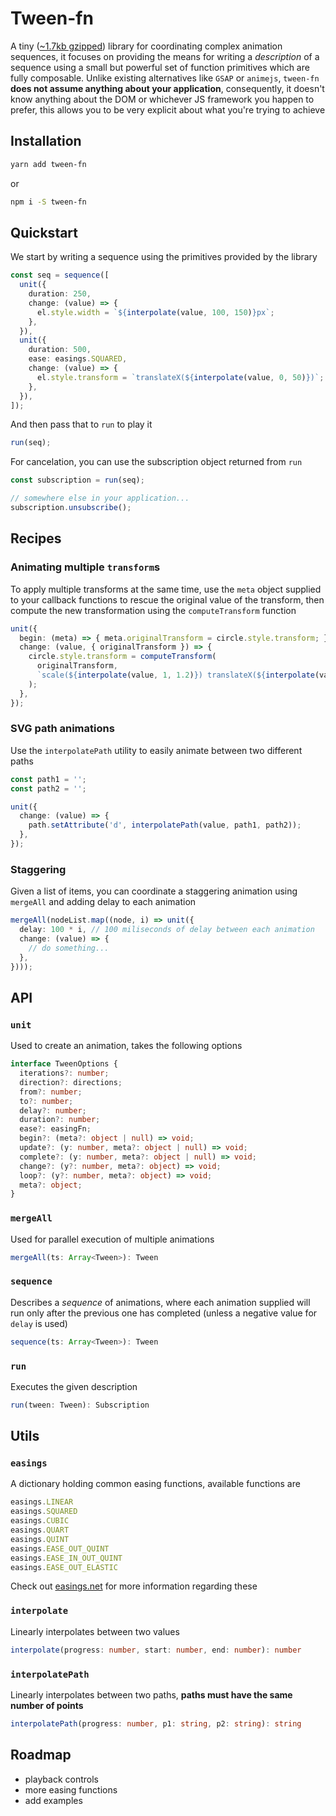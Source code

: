 # Tween-fn

A tiny ([~1.7kb gzipped](https://bundlephobia.com/result?p=tween-fn@1.0.2)) library for coordinating complex animation sequences, it focuses on providing the means for writing a _description_ of a sequence using a small but powerful set of function primitives which are fully composable. Unlike existing alternatives like `GSAP` or `animejs`, `tween-fn` __does not assume anything about your application__, consequently, it doesn't know anything about the DOM or whichever JS framework you happen to prefer, this allows you to be very explicit about what you're trying to achieve

## Installation

```bash
yarn add tween-fn
```

or

```bash
npm i -S tween-fn
```

## Quickstart

We start by writing a sequence using the primitives provided by the library

```typescript
const seq = sequence([
  unit({
    duration: 250,
    change: (value) => {
      el.style.width = `${interpolate(value, 100, 150)}px`;
    },
  }),
  unit({
    duration: 500,
    ease: easings.SQUARED,
    change: (value) => {
      el.style.transform = `translateX(${interpolate(value, 0, 50)})`;
    },
  }),
]);
```

And then pass that to `run` to play it

```typescript
run(seq);
```

For cancelation, you can use the subscription object returned from `run`

```typescript
const subscription = run(seq);

// somewhere else in your application...
subscription.unsubscribe();
```

## Recipes

### Animating multiple `transform`s
To apply multiple transforms at the same time, use the `meta` object supplied to your callback functions to rescue the original value of the transform, then compute the new transformation using the `computeTransform` function

```typescript
unit({
  begin: (meta) => { meta.originalTransform = circle.style.transform; },
  change: (value, { originalTransform }) => {
    circle.style.transform = computeTransform(
      originalTransform,
      `scale(${interpolate(value, 1, 1.2)}) translateX(${interpolate(value, 0, 100)}px)`,
    );
  },
});
```

### SVG path animations
Use the `interpolatePath` utility to easily animate between two different paths

```typescript
const path1 = '';
const path2 = '';

unit({
  change: (value) => {
    path.setAttribute('d', interpolatePath(value, path1, path2));
  },
});
```

### Staggering
Given a list of items, you can coordinate a staggering animation using `mergeAll` and adding delay to each animation

```typescript
mergeAll(nodeList.map((node, i) => unit({
  delay: 100 * i, // 100 miliseconds of delay between each animation
  change: (value) => {
    // do something...
  },
})));
```

## API

### `unit`
Used to create an animation, takes the following options

```typescript
interface TweenOptions {
  iterations?: number;
  direction?: directions;
  from?: number;
  to?: number;
  delay?: number;
  duration?: number;
  ease?: easingFn;
  begin?: (meta?: object | null) => void;
  update?: (y: number, meta?: object | null) => void;
  complete?: (y: number, meta?: object | null) => void;
  change?: (y?: number, meta?: object) => void;
  loop?: (y?: number, meta?: object) => void;
  meta?: object;
}
```

### `mergeAll`
Used for parallel execution of multiple animations

```typescript
mergeAll(ts: Array<Tween>): Tween
```

### `sequence`
Describes a _sequence_ of animations, where each animation supplied will run only after the previous one has completed (unless a negative value for `delay` is used)

```typescript
sequence(ts: Array<Tween>): Tween
```

### `run`
Executes the given description

```typescript
run(tween: Tween): Subscription
```

## Utils

### `easings`
A dictionary holding common easing functions, available functions are

```typescript
easings.LINEAR
easings.SQUARED
easings.CUBIC
easings.QUART
easings.QUINT
easings.EASE_OUT_QUINT
easings.EASE_IN_OUT_QUINT
easings.EASE_OUT_ELASTIC
```

Check out [easings.net](https://easings.net) for more information regarding these

### `interpolate`
Linearly interpolates between two values

```typescript
interpolate(progress: number, start: number, end: number): number
```

### `interpolatePath`
Linearly interpolates between two paths, __paths must have the same number of points__

```typescript
interpolatePath(progress: number, p1: string, p2: string): string
```

## Roadmap
* playback controls
* more easing functions
* add examples
